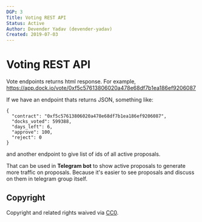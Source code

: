 ```yaml
---
DGP: 3
Title: Voting REST API 
Status: Active
Author: Devender Yadav (devender-yadav)
Created: 2019-07-03
---
```


# Voting REST API

Vote endpoints returns html response. For example, https://app.dock.io/vote/0xf5c57613806020a478e68df7b1ea186ef9206087

If we have an endpoint thats returns JSON, something like:

    {
      "contract": "0xf5c57613806020a478e68df7b1ea186ef9206087",
      "docks_voted": 599388,
      "days_left": 6,
      "approve": 100,
      "reject": 0
    }

 and another endpoint to give list of ids of all active proposals.
 
That can be used in **Telegram bot** to show active proposals to generate more traffic on proposals. Because it's easier to see proposals and discuss on them in telegram group itself.


## Copyright
Copyright and related rights waived via [CC0](https://creativecommons.org/publicdomain/zero/1.0/).
